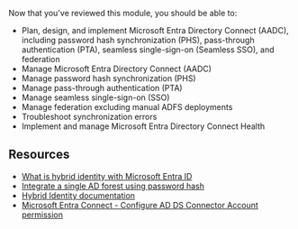 Now that you've reviewed this module, you should be able to:

 -  Plan, design, and implement Microsoft Entra Directory Connect (AADC), including password hash synchronization (PHS), pass-through authentication (PTA), seamless single-sign-on (Seamless SSO), and federation
 -  Manage Microsoft Entra Directory Connect (AADC)
 -  Manage password hash synchronization (PHS)
 -  Manage pass-through authentication (PTA)
 -  Manage seamless single-sign-on (SSO)
 -  Manage federation excluding manual ADFS deployments
 -  Troubleshoot synchronization errors
 -  Implement and manage Microsoft Entra Directory Connect Health

## Resources

 -  [What is hybrid identity with Microsoft Entra ID](/azure/active-directory/hybrid/whatis-hybrid-identity)
 -  [Integrate a single AD forest using password hash](/azure/active-directory/hybrid/tutorial-password-hash-sync)
 -  [Hybrid Identity documentation](/azure/active-directory/hybrid/)
 -  [Microsoft Entra Connect - Configure AD DS Connector Account permission](/azure/active-directory/hybrid/how-to-connect-configure-ad-ds-connector-account)
